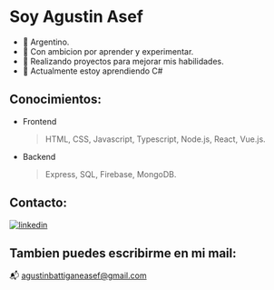 # Soy Agustin Asef 
- 🔭 Argentino.
- 🧠 Con ambicion por aprender y experimentar.
- 🤔 Realizando proyectos para mejorar mis habilidades.
- 🌱 Actualmente estoy aprendiendo C#

## Conocimientos:
- Frontend
  >HTML, CSS, Javascript, Typescript, Node.js, React, Vue.js.
- Backend
  > Express, SQL, Firebase, MongoDB.
  
## Contacto:
[![linkedin](https://img.shields.io/badge/linkedin-0A66C2?style=for-the-badge&logo=linkedin&logoColor=white)](https://www.linkedin.com/)

## Tambien puedes escribirme en mi mail:
📬 agustinbattiganeasef@gmail.com
